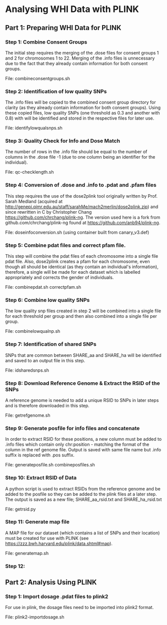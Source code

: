 # Analysing WHI Data with PLINK

## Part 1: Preparing WHI Data for PLINK 

### Step 1: Combine Consent Groups

The initial step requires the merging of the .dose files for consent groups 1 and 2 for chromosomes 1 to 22. Merging of the .info files is unnecessary due to the fact that they already contain
information for both consent groups.


File: combineconsentgroups.sh

### Step 2: Identification of low quality SNPs

The .info files will be copied to the combined consent group directory for clarity (as they already contain information for both consent groups). 
Using these copied files, low quality SNPs (one threshold as 0.3 and another with 0.8) with will be identified and stored in the respective files for later use.


File: identifylowqualsnps.sh

### Step 3: Quality Check for Info and Dose Match

The number of rows in the .info file should be equal to the number of columns in the .dose file -1 (due to one column being an identifier for the individual).


File: qc-checklength.sh

### Step 4: Conversion of .dose and .info to .pdat and .pfam files

This step requires the use of the dose2plink tool originally written by Prof. Sarah Medland (acquired at http://genepi.qimr.edu.au/staff/sarahMe/mach2merlin/dose2plink.zip) and since
rewritten in C by Christopher Chang https://github.com/chrchang/plink-ng. The version used here is a fork from github.com/chrchang/plink-ng found at https://github.com/anb94/plink-ng.


File: doseinfoconversion.sh (using container built from canary_v3.def)

### Step 5: Combine pdat files and correct pfam file.

This step will combine the pdat files of each chromosome into a single file pdat file. Also, dose2plink creates a pfam for each chromosome, even though all should be identical (as they
contain an individual's information), therefore, a single will be made for each dataset which is labelled appropriately and corrects the gender of individuals.


File: combinepdat.sh correctpfam.sh

### Step 6: Combine low quality SNPs

The low quality snp files created in step 2 will be combined into a single file for each threshold per group and then also combined into a single file per group.


File: combinelowqualnp.sh

### Step 7: Identification of shared SNPs

SNPs that are common between SHARE_aa and SHARE_ha will be identified and saved to an output file in this step.


File: idsharedsnps.sh

### Step 8: Download Reference Genome & Extract the RSID of the SNPs

A reference genome is needed to add a unique RSID to SNPs in later steps and is therefore downloaded in this step. 


File: getrefgenome.sh

### Step 9: Generate posfile for info files and concatenate

In order to extract RSID for these positions, a new column must be added to .info files which contain only chr:position - matching the format of the column in the ref genome file.
Output is saved with same file name but .info suffix is replaced with .pos suffix.


File: generateposfile.sh combineposfiles.sh

### Step 10: Extract RSID of Data

A python script is used to extract RSIDs from the reference genome and be added to the posfile so they can be added to the plink files at a later step. The output is saved as a new
file; SHARE_aa_rsid.txt and SHARE_ha_rsid.txt


File: getrsid.py

### Step 11: Generate map file

A MAP file for our dataset (which contains a list of SNPs and their location) must be created for use with PLINK (see https://zzz.bwh.harvard.edu/plink/data.shtml#map).


File: generatemap.sh

### Step 12: 

## Part 2: Analysis Using PLINK

### Step 1: Import dosage .pdat files to plink2

For use in plink, the dosage files need to be imported into plink2 format.

File: plink2-importdosage.sh

